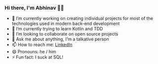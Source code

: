 ### Hi there, I'm Abhinav 👋🏼

- 🔭 I’m currently working on creating individual projects for most of the technologies used in modern back-end development
- 🌱 I’m currently trying to learn Kotlin and TDD
- 👯 I’m looking to collaborate on open source projects
- 💬 Ask me about anything, I'm a talkative person
- 📫 How to reach me: [LinkedIn](https://www.linkedin.com/in/abhinav-nath "My LinkedIn Profile")
- 😄 Pronouns: he / him
- ⚡ Fun fact: I suck at SQL!
